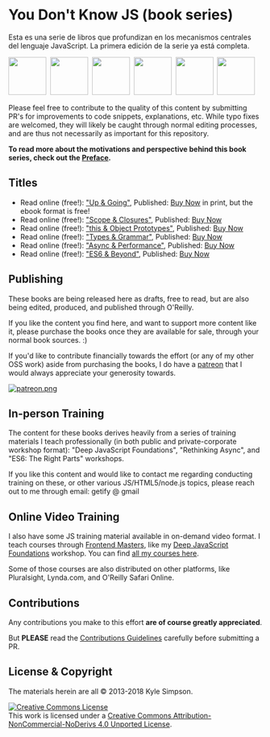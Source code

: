 # You Don't Know JS (book series)


Esta es una serie de libros que profundizan en los mecanismos centrales del lenguaje JavaScript. La primera edición de la serie ya está completa.

<a href="http://www.ebooks.com/1993212/you-don-t-know-js-up-going/simpson-kyle/"><img src="up %26 going/cover.jpg" width="75"></a>&nbsp;
<a href="http://www.ebooks.com/1647631/you-don-t-know-js-scope-closures/simpson-kyle/"><img src="scope %26 closures/cover.jpg" width="75"></a>&nbsp;
<a href="http://www.ebooks.com/1734321/you-don-t-know-js-this-object-prototypes/simpson-kyle/"><img src="this %26 object prototypes/cover.jpg" width="75"></a>&nbsp;
<a href="http://www.ebooks.com/1935541/you-don-t-know-js-types-grammar/simpson-kyle/"><img src="types %26 grammar/cover.jpg" width="75"></a>&nbsp;
<a href="http://www.ebooks.com/1977375/you-don-t-know-js-async-performance/simpson-kyle/"><img src="async %26 performance/cover.jpg" width="75"></a>&nbsp;
<a href="http://www.ebooks.com/2481820/you-don-t-know-js-es6-beyond/simpson-kyle/"><img src="es6 %26 beyond/cover.jpg" width="75"></a>

Please feel free to contribute to the quality of this content by submitting PR's for improvements to code snippets, explanations, etc. While typo fixes are welcomed, they will likely be caught through normal editing processes, and are thus not necessarily as important for this repository.

**To read more about the motivations and perspective behind this book series, check out the [Preface](preface.md).**

## Titles

* Read online (free!): ["Up & Going"](up\%20&\%20going/README.md#you-dont-know-js-up--going), Published: [Buy Now](http://www.ebooks.com/1993212/you-don-t-know-js-up-going/simpson-kyle/) in print, but the ebook format is free!
* Read online (free!): ["Scope & Closures"](scope\%20&\%20closures/README.md#you-dont-know-js-scope--closures), Published: [Buy Now](http://www.ebooks.com/1647631/you-don-t-know-js-scope-closures/simpson-kyle/)
* Read online (free!): ["this & Object Prototypes"](this\%20&\%20object\%20prototypes/README.md#you-dont-know-js-this--object-prototypes), Published: [Buy Now](http://www.ebooks.com/1734321/you-don-t-know-js-this-object-prototypes/simpson-kyle/)
* Read online (free!): ["Types & Grammar"](types\%20&\%20grammar/README.md#you-dont-know-js-types--grammar), Published: [Buy Now](http://www.ebooks.com/1935541/you-don-t-know-js-types-grammar/simpson-kyle/)
* Read online (free!): ["Async & Performance"](async\%20&\%20performance/README.md#you-dont-know-js-async--performance), Published: [Buy Now](http://www.ebooks.com/1977375/you-don-t-know-js-async-performance/simpson-kyle/)
* Read online (free!): ["ES6 & Beyond"](es6\%20&\%20beyond/README.md#you-dont-know-js-es6--beyond), Published: [Buy Now](http://www.ebooks.com/2481820/you-don-t-know-js-es6-beyond/simpson-kyle/)

## Publishing

These books are being released here as drafts, free to read, but are also being edited, produced, and published through O'Reilly.

If you like the content you find here, and want to support more content like it, please purchase the books once they are available for sale, through your normal book sources. :)

If you'd like to contribute financially towards the effort (or any of my other OSS work) aside from purchasing the books, I do have a [patreon](https://www.patreon.com/getify) that I would always appreciate your generosity towards.

<a href="https://www.patreon.com/getify">[![patreon.png](https://c5.patreon.com/external/logo/become_a_patron_button.png)](https://www.patreon.com/getify)</a>

## In-person Training

The content for these books derives heavily from a series of training materials I teach professionally (in both public and private-corporate workshop format): "Deep JavaScript Foundations", "Rethinking Async", and "ES6: The Right Parts" workshops.

If you like this content and would like to contact me regarding conducting training on these, or other various JS/HTML5/node.js topics, please reach out to me through email: getify @ gmail

## Online Video Training

I also have some JS training material available in on-demand video format. I teach courses through [Frontend Masters](https://FrontendMasters.com), like my [Deep JavaScript Foundations](https://frontendmasters.com/courses/javascript-foundations/) workshop. You can find [all my courses here](https://frontendmasters.com/kyle-simpson/).

Some of those courses are also distributed on other platforms, like Pluralsight, Lynda.com, and O'Reilly Safari Online.

## Contributions

Any contributions you make to this effort **are of course greatly appreciated**.

But **PLEASE** read the [Contributions Guidelines](CONTRIBUTING.md) carefully before submitting a PR.

## License & Copyright

The materials herein are all &copy; 2013-2018 Kyle Simpson.

<a rel="license" href="http://creativecommons.org/licenses/by-nc-nd/4.0/"><img alt="Creative Commons License" style="border-width:0" src="https://i.creativecommons.org/l/by-nc-nd/4.0/88x31.png" /></a><br />This work is licensed under a <a rel="license" href="http://creativecommons.org/licenses/by-nc-nd/4.0/">Creative Commons Attribution-NonCommercial-NoDerivs 4.0 Unported License</a>.
